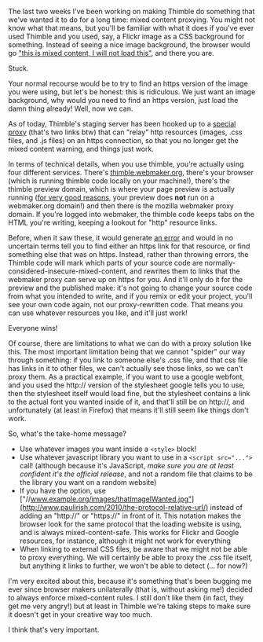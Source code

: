 The last two weeks I've been working on making Thimble do something that we've wanted it to do for a long time: mixed content proxying. You might not know what that means, but you'll be familiar with what it does if you've ever used Thimble and you used, say, a Flickr image as a CSS background for something. Instead of seeing a nice image background, the browser would go ["this is mixed content, I will not load this"](https://developer.mozilla.org/en-US/docs/Security/MixedContent), and there you are.

Stuck.

Your normal recourse would be to try to find an https version of the image you were using, but let's be honest: this is ridiculous. We just want an image background, why would you need to find an https version, just load the damn thing already! Well, now we can.

As of today, Thimble's staging server has been hooked up to a [special](https://github.com/atmos/camo) [proxy](http://en.wikipedia.org/wiki/Proxy_server) (that's two links btw) that can "relay" http resources (images, .css files, and .js files) on an https connection, so that you no longer get the mixed content warning, and things just work.

In terms of technical details, when you use thimble, you're actually using four different services. There's [thimble.webmaker.org](https://thimble.webmaker.org), there's your browser (which is running thimble code locally on your machine!), there's the thimble preview domain, which is where your page preview is actually running ([for very good reasons](https://github.com/blog/1452-new-github-pages-domain-github-io), your preview does **not** run on a webmaker.org domain!) and then there is the mozilla webmaker proxy domain.  If you're logged into webmaker, the thimble code keeps tabs on the HTML you're writing, keeping a lookout for "http" resource links.

Before, when it saw these, it would generate [an error](https://github.com/mozilla/thimble.webmaker.org/blob/master/locale/en_US/thimble-dialog-messages.json#L6) and would in no uncertain terms tell you to find either an https link for that resource, or find something else that was on https. Instead, rather than throwing errors, the Thimble code will mark which parts of your source code are normally-considered-insecure-mixed-content, and rewrites them to links that the webmaker proxy can serve up on https for you. And it'll only do it for the preview and the published make: it's not going to change your source code from what you intended to write, and if you remix or edit your project, you'll see your own code again, not our proxy-rewritten code. That means you can use whatever resources you like, and it'll just work!

Everyone wins!

Of course, there are limitations to what we can do with a proxy solution like this. The most important limitation being that we cannot "spider" our way through something: if you link to someone else's .css file, and that css file has links in it to other files, we can't actually see those links, so we can't proxy them.  As a practical example, if you want to use a google webfont, and you used the http:// version of the stylesheet google tells you to use, then the stylesheet itself would load fine, but the stylesheet contains a link to the actual font you wanted inside of it, and that'll still be on http://, and unfortunately (at least in Firefox) that means it'll still seem like things don't work.

So, what's the take-home message?

- Use whatever images you want inside a `<style>` block!
- Use whatever javascript library you want to use in a `<script src="...">` call! (although because it's JavaScript, *make sure you are at least confident it's the official release*, and not a random file that claims to be the library you want on a random website)
- If you have the option, use ["//www.example.org/images/thatImageIWanted.jpg"](http://www.paulirish.com/2010/the-protocol-relative-url/) instead of adding an "http://" or "https://" in front of it. This notation makes the browser look for the same protocol that the loading website is using, and is always mixed-content-safe. This works for Flickr and Google resources, for instance, although it might not work for everything
- When linking to external CSS files, be aware that we might not be able to proxy everything. We will certainly be able to proxy the .css file itself, but anything it links to further, we won't be able to detect (... for now?)

I'm very excited about this, because it's something that's been bugging me ever since browser makers unilaterally (that is, without asking me!) decided to always enforce mixed-content rules. I still don't like them (in fact, they get me very angry!) but at least in Thimble we're taking steps to make sure it doesn't get in your creative way too much.

I think that's very important.
